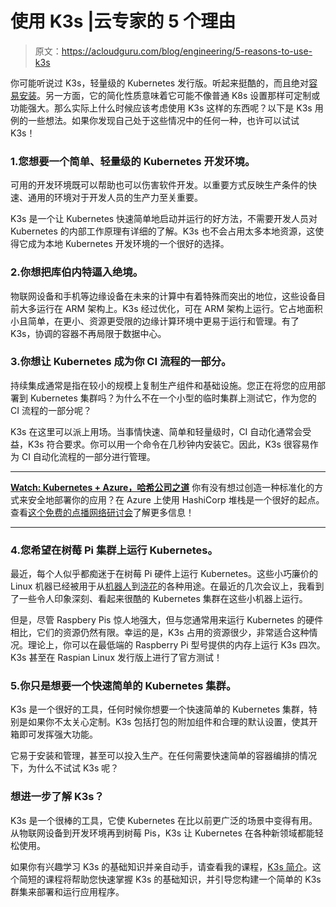 # 使用 K3s |云专家的 5 个理由

> 原文：<https://acloudguru.com/blog/engineering/5-reasons-to-use-k3s>

你可能听说过 K3s，轻量级的 Kubernetes 发行版。听起来挺酷的，而且绝对[容易安装](https://rancher.com/docs/k3s/latest/en/quick-start/)。另一方面，它的简化性质意味着它可能不像普通 K8s 设置那样可定制或功能强大。那么实际上什么时候应该考虑使用 K3s 这样的东西呢？以下是 K3s 用例的一些想法。如果你发现自己处于这些情况中的任何一种，也许可以试试 K3s！

### 1.您想要一个简单、轻量级的 Kubernetes 开发环境。

可用的开发环境既可以帮助也可以伤害软件开发。以重要方式反映生产条件的快速、通用的环境对于开发人员的生产力至关重要。

K3s 是一个让 Kubernetes 快速简单地启动并运行的好方法，不需要开发人员对 Kubernetes 的内部工作原理有详细的了解。K3s 也不会占用太多本地资源，这使得它成为本地 Kubernetes 开发环境的一个很好的选择。

### 2.你想把库伯内特逼入绝境。

物联网设备和手机等边缘设备在未来的计算中有着特殊而突出的地位，这些设备目前大多运行在 ARM 架构上。K3s 经过优化，可在 ARM 架构上运行。它占地面积小且简单，在更小、资源更受限的边缘计算环境中更易于运行和管理。有了 K3s，协调的容器不再局限于数据中心。

### 3.你想让 Kubernetes 成为你 CI 流程的一部分。

持续集成通常是指在较小的规模上复制生产组件和基础设施。您正在将您的应用部署到 Kubernetes 集群吗？为什么不在一个小型的临时集群上测试它，作为您的 CI 流程的一部分呢？

K3s 在这里可以派上用场。当事情快速、简单和轻量级时，CI 自动化通常会受益，K3s 符合要求。你可以用一个命令在几秒钟内安装它。因此，K3s 很容易作为 CI 自动化流程的一部分进行管理。

* * *

**[Watch: Kubernetes + Azure，哈希公司之道](https://get.acloudguru.com/kubernetes-azure-hashicorp-way-webinar)**
你有没有想过创造一种标准化的方式来安全地部署你的应用？在 Azure 上使用 HashiCorp 堆栈是一个很好的起点。查看[这个免费的点播网络研讨会](https://get.acloudguru.com/kubernetes-azure-hashicorp-way-webinar)了解更多信息！

* * *

### 4.您希望在树莓 Pi 集群上运行 Kubernetes。

最近，每个人似乎都痴迷于在树莓 Pi 硬件上运行 Kubernetes。这些小巧廉价的 Linux 机器已经被用于从[机器人](https://www.raspberrypi.org/blog/how-to-build-raspberry-pi-robot/)到[浇花](https://www.hackster.io/ben-eagan/raspberry-pi-automated-plant-watering-with-website-8af2dc)的各种用途。在最近的几次会议上，我看到了一些令人印象深刻、看起来很酷的 Kubernetes 集群在这些小机器上运行。

但是，尽管 Raspbery Pis 惊人地强大，但与您通常用来运行 Kubernetes 的硬件相比，它们的资源仍然有限。幸运的是，K3s 占用的资源很少，非常适合这种情况。理论上，你可以在最低端的 Raspberry Pi 型号提供的内存上运行 K3s 四次。K3s 甚至在 Raspian Linux 发行版上进行了官方测试！

### 5.你只是想要一个快速简单的 Kubernetes 集群。

K3s 是一个很好的工具，任何时候你想要一个快速简单的 Kubernetes 集群，特别是如果你不太关心定制。K3s 包括打包的附加组件和合理的默认设置，使其开箱即可发挥强大功能。

它易于安装和管理，甚至可以投入生产。在任何需要快速简单的容器编排的情况下，为什么不试试 K3s 呢？

### 想进一步了解 K3s？

K3s 是一个很棒的工具，它使 Kubernetes 在比以前更广泛的场景中变得有用。从物联网设备到开发环境再到树莓 Pis，K3s 让 Kubernetes 在各种新领域都能轻松使用。

如果你有兴趣学习 K3s 的基础知识并亲自动手，请查看我的课程，[K3s 简介](https://acloud.guru/learn/introduction-to-k3s)。这个简短的课程将帮助您快速掌握 K3s 的基础知识，并引导您构建一个简单的 K3s 群集来部署和运行应用程序。